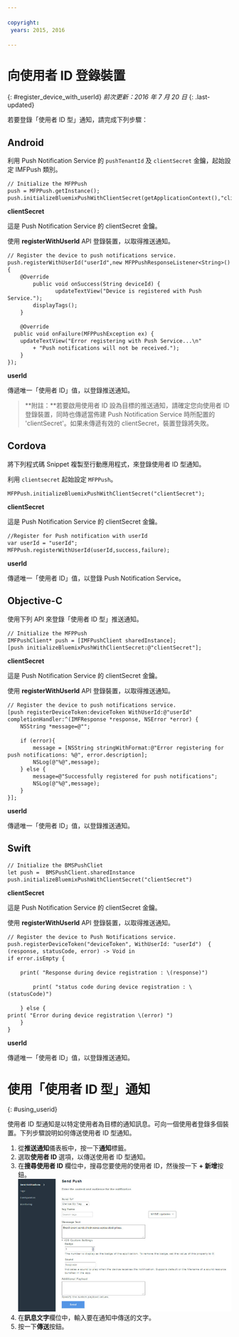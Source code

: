 ```yaml
---

copyright:
 years: 2015, 2016

---
```



# 向使用者 ID 登錄裝置
{: #register_device_with_userId}
*前次更新：2016 年 7 月 20 日*
{: .last-updated}

若要登錄「使用者 ID 型」通知，請完成下列步驟：

## Android
 
利用 Push Notification Service 的 `pushTenantId` 及 `clientSecret` 金鑰，起始設定 IMFPush 類別。

```
// Initialize the MFPPush
push = MFPPush.getInstance();
push.initializeBluemixPushWithClientSecret(getApplicationContext(),"clientSecret");
```

**clientSecret** 

這是 Push Notification Service 的 clientSecret 金鑰。


使用 **registerWithUserId** API 登錄裝置，以取得推送通知。

```
// Register the device to push notifications service.
push.registerWithUserId("userId",new MFPPushResponseListener<String>() {
    @Override
	    public void onSuccess(String deviceId) {
	           updateTextView("Device is registered with Push Service.");
        displayTags();
    }

    @Override
  public void onFailure(MFPPushException ex) {
    updateTextView("Error registering with Push Service...\n"
        + "Push notifications will not be received.");
    }
});
```

**userId** 

傳遞唯一「使用者 ID」值，以登錄推送通知。

>**附註：**若要啟用使用者 ID 設為目標的推送通知，請確定您向使用者 ID 登錄裝置，同時也傳遞當佈建 Push Notification Service 時所配置的 'clientSecret'。如果未傳遞有效的 clientSecret，裝置登錄將失敗。

## Cordova

將下列程式碼 Snippet 複製至行動應用程式，來登錄使用者 ID 型通知。

利用 `clientsecret` 起始設定 `MFPPush`。 

```
MFPPush.initializeBluemixPushWithClientSecret("clientSecret");
```

**clientSecret** 

這是 Push Notification Service 的 clientSecret 金鑰。

```
//Register for Push notification with userId
var userId = "userId";
MFPPush.registerWithUserId(userId,success,failure);
```
**userId** 

傳遞唯一「使用者 ID」值，以登錄 Push Notification Service。


## Objective-C


使用下列 API 來登錄「使用者 ID 型」推送通知。


```
// Initialize the MFPPush
IMFPushClient* push = [IMFPushClient sharedInstance];
[push initializeBluemixPushWithClientSecret:@"clientSecret"];
```

**clientSecret** 

這是 Push Notification Service 的 clientSecret 金鑰。


使用 **registerWithUserId** API 登錄裝置，以取得推送通知。


```
// Register the device to push notifications service.
[push registerDeviceToken:deviceToken WithUserId:@"userId" completionHandler:^(IMFResponse *response, NSError *error) {
    NSString *message=@"";
    
	if (error){
        message = [NSString stringWithFormat:@"Error registering for push notifications: %@", error.description];
        NSLog(@"%@",message);
    } else {
        message=@"Successfully registered for push notifications";
        NSLog(@"%@",message);
    }
}];
```


**userId** 

傳遞唯一「使用者 ID」值，以登錄推送通知。

## Swift

```
// Initialize the BMSPushCliet
let push =  BMSPushClient.sharedInstance
push.initializeBluemixPushWithClientSecret("clientSecret")
```

**clientSecret** 

這是 Push Notification Service 的 clientSecret 金鑰。

使用 **registerWithUserId** API 登錄裝置，以取得推送通知。

```
// Register the device to Push Notifications service.
push.registerDeviceToken("deviceToken", WithUserId: "userId")  { (response, statusCode, error) -> Void in
if error.isEmpty {

    print( "Response during device registration : \(response)")

        print( "status code during device registration : \(statusCode)")

    } else {
print( "Error during device registration \(error) ")
    }
}
```

**userId** 

傳遞唯一「使用者 ID」值，以登錄推送通知。


# 使用「使用者 ID 型」通知
{: #using_userid}


使用者 ID 型通知是以特定使用者為目標的通知訊息。可向一個使用者登錄多個裝置。下列步驟說明如何傳送使用者 ID 型通知。 

1. 從**推送通知**儀表板中，按一下**通知**標籤。
1. 選取**使用者 ID** 選項，以傳送使用者 ID 型通知。
1. 在**搜尋使用者 ID** 欄位中，搜尋您要使用的使用者 ID，然後按一下 **+ 新增**按鈕。![通知畫面](images/tag_notification.jpg)
1. 在**訊息文字**欄位中，輸入要在通知中傳送的文字。
1. 按一下**傳送**按鈕。
